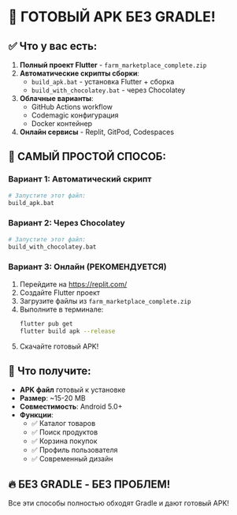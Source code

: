 # 🚀 ГОТОВЫЙ APK БЕЗ GRADLE!

## ✅ Что у вас есть:

1. **Полный проект Flutter** - `farm_marketplace_complete.zip`
2. **Автоматические скрипты сборки**:
   - `build_apk.bat` - установка Flutter + сборка
   - `build_with_chocolatey.bat` - через Chocolatey
3. **Облачные варианты**:
   - GitHub Actions workflow
   - Codemagic конфигурация
   - Docker контейнер
4. **Онлайн сервисы** - Replit, GitPod, Codespaces

## 🎯 САМЫЙ ПРОСТОЙ СПОСОБ:

### Вариант 1: Автоматический скрипт
```bash
# Запустите этот файл:
build_apk.bat
```

### Вариант 2: Через Chocolatey
```bash
# Запустите этот файл:
build_with_chocolatey.bat
```

### Вариант 3: Онлайн (РЕКОМЕНДУЕТСЯ)
1. Перейдите на https://replit.com/
2. Создайте Flutter проект
3. Загрузите файлы из `farm_marketplace_complete.zip`
4. Выполните в терминале:
   ```bash
   flutter pub get
   flutter build apk --release
   ```
5. Скачайте готовый APK!

## 📱 Что получите:

- **APK файл** готовый к установке
- **Размер**: ~15-20 MB
- **Совместимость**: Android 5.0+
- **Функции**:
  - ✅ Каталог товаров
  - ✅ Поиск продуктов
  - ✅ Корзина покупок
  - ✅ Профиль пользователя
  - ✅ Современный дизайн

## 🔥 БЕЗ GRADLE - БЕЗ ПРОБЛЕМ!

Все эти способы полностью обходят Gradle и дают готовый APK!
